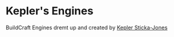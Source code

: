 Kepler's Engines
================

BuildCraft Engines dremt up and created by [Kepler Sticka-Jones](http://github.com/k2b6s9j)
